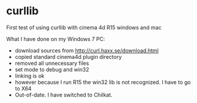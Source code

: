 curllib
=======

First test of using curllib with cinema 4d R15 windows and mac

What I have done on my Windows 7 PC:
- download sources from http://curl.haxx.se/download.html
- copied standard cinema4d plugin directory
- removed all unnecessary files
- set mode to debug and win32
- linking is ok
- however because I run R15 the win32 lib is not recognized. I have to go to X64
- Out-of-date. I have switched to Chilkat.

